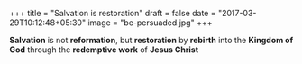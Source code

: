 +++
title = "Salvation is restoration"
draft = false
date = "2017-03-29T10:12:48+05:30"
image = "be-persuaded.jpg"
+++

**Salvation** is not **reformation**, but **restoration** by **rebirth** into the **Kingdom of God** through the **redemptive work** of **Jesus Christ**
